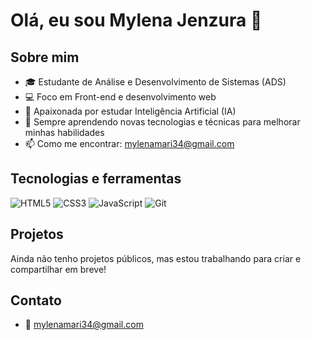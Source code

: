 # Olá, eu sou Mylena Jenzura 👋

## Sobre mim
- 🎓 Estudante de Análise e Desenvolvimento de Sistemas (ADS)
- 💻 Foco em Front-end e desenvolvimento web
- 🤖 Apaixonada por estudar Inteligência Artificial (IA)
- 🌱 Sempre aprendendo novas tecnologias e técnicas para melhorar minhas habilidades
- 📫 Como me encontrar: mylenamari34@gmail.com

## Tecnologias e ferramentas
![HTML5](https://img.shields.io/badge/HTML5-E34F26?style=for-the-badge&logo=html5&logoColor=white)
![CSS3](https://img.shields.io/badge/CSS3-1572B6?style=for-the-badge&logo=css3&logoColor=white)
![JavaScript](https://img.shields.io/badge/JavaScript-F7DF1E?style=for-the-badge&logo=javascript&logoColor=black)
![Git](https://img.shields.io/badge/Git-F05032?style=for-the-badge&logo=git&logoColor=white)

## Projetos
Ainda não tenho projetos públicos, mas estou trabalhando para criar e compartilhar em breve!

## Contato
- 📧 mylenamari34@gmail.com
